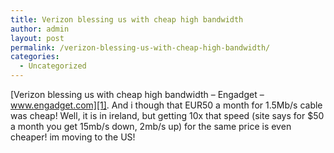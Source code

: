 ```yaml
---
title: Verizon blessing us with cheap high bandwidth
author: admin
layout: post
permalink: /verizon-blessing-us-with-cheap-high-bandwidth/
categories:
  - Uncategorized
---
```

[Verizon blessing us with cheap high bandwidth &#8211; Engadget &#8211; www.engadget.com][1]. And i though that EUR50 a month for 1.5Mb/s cable was cheap! Well, it is in ireland, but getting 10x that speed (site says for $50 a month you get 15mb/s down, 2mb/s up) for the same price is even cheaper! im moving to the US!

 [1]: http://www.engadget.com/entry/4587251059436815/